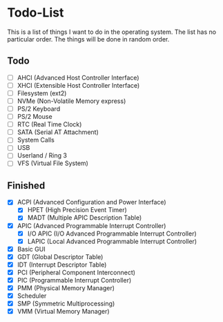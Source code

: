 # Todo-List

This is a list of things I want to do in the operating system.
The list has no particular order. The things will be done in random order. 

## Todo
- [ ] AHCI (Advanced Host Controller Interface)
- [ ] XHCI (Extensible Host Controller Interface)
- [ ] Filesystem (ext2)
- [ ] NVMe (Non-Volatile Memory express)
- [ ] PS/2 Keyboard
- [ ] PS/2 Mouse
- [ ] RTC (Real Time Clock)
- [ ] SATA (Serial AT Attachment)
- [ ] System Calls
- [ ] USB
- [ ] Userland / Ring 3
- [ ] VFS (Virtual File System)

## Finished
- [x] ACPI (Advanced Configuration and Power Interface)
    - [x] HPET (High Precision Event Timer)
    - [x] MADT (Multiple APIC Description Table)
- [x] APIC (Advanced Programmable Interrupt Controller)
    - [x] I/O APIC (I/O Advanced Programmable Interrupt Controller)
    - [x] LAPIC (Local Advanced Programmable Interrupt Controller)
- [x] Basic GUI
- [x] GDT (Global Descriptor Table)
- [x] IDT (Interrupt Descriptor Table)
- [x] PCI (Peripheral Component Interconnect)
- [x] PIC (Programmable Interrupt Controller)
- [x] PMM (Physical Memory Manager)
- [x] Scheduler
- [x] SMP (Symmetric Multiprocessing)
- [x] VMM (Virtual Memory Manager)